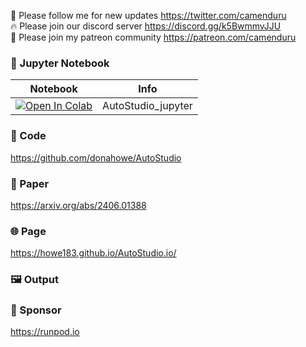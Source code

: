 🐣 Please follow me for new updates https://twitter.com/camenduru <br />
🔥 Please join our discord server https://discord.gg/k5BwmmvJJU <br />
🥳 Please join my patreon community https://patreon.com/camenduru <br />

### 🍊 Jupyter Notebook

| Notebook | Info
| --- | --- |
[![Open In Colab](https://colab.research.google.com/assets/colab-badge.svg)](https://colab.research.google.com/github/camenduru/AutoStudio-jupyter/blob/main/AutoStudio_jupyter.ipynb) | AutoStudio_jupyter

### 🧬 Code
https://github.com/donahowe/AutoStudio

### 📄 Paper
https://arxiv.org/abs/2406.01388

### 🌐 Page
https://howe183.github.io/AutoStudio.io/

### 🖼 Output

### 🏢 Sponsor
https://runpod.io
